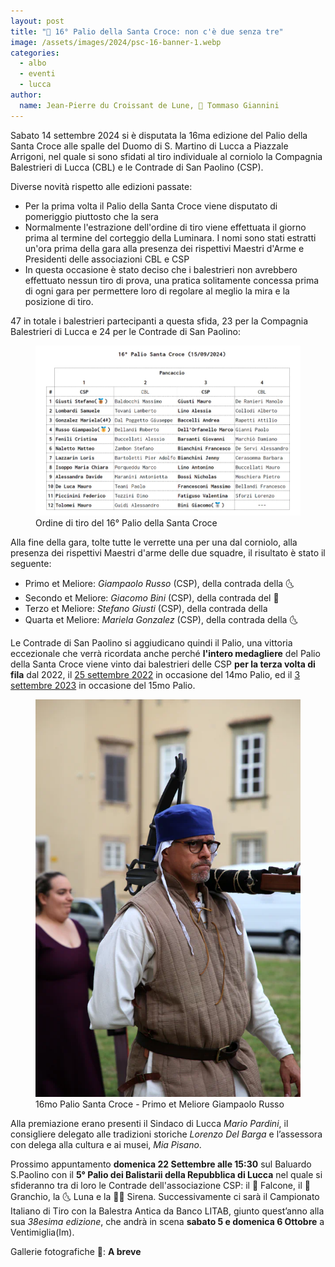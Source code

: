 ```yaml
---
layout: post
title: "🎯 16° Palio della Santa Croce: non c'è due senza tre"
image: /assets/images/2024/psc-16-banner-1.webp
categories: 
  - albo
  - eventi
  - lucca
author:
  name: Jean-Pierre du Croissant de Lune, 📸 Tommaso Giannini 
---
```


Sabato 14 settembre 2024 si è disputata la 16ma edizione del Palio della Santa Croce alle spalle del Duomo di S. Martino di Lucca a Piazzale Arrigoni, nel quale si sono sfidati al tiro individuale al corniolo la Compagnia Balestrieri di Lucca (CBL) e le Contrade di San Paolino (CSP).

<!-- more -->

Diverse novità rispetto alle edizioni passate:

* Per la prima volta il Palio della Santa Croce viene disputato di pomeriggio piuttosto che la sera
* Normalmente l'estrazione dell'ordine di tiro viene effettuata il giorno prima al termine del corteggio della Luminara. I nomi sono stati estratti un'ora prima della gara alla presenza dei rispettivi Maestri d'Arme e Presidenti delle associazioni CBL e CSP
* In questa occasione è stato deciso che i balestrieri non avrebbero effettuato nessun tiro di prova, una pratica solitamente concessa prima di ogni gara per permettere loro di regolare al meglio la mira e la posizione di tiro.

47 in totale i balestrieri partecipanti a questa sfida, 23 per la Compagnia Balestrieri di Lucca e 24 per le Contrade di San Paolino:

<figure class="align-center">
    <img src="/assets/images/2024/psc-16-ordine-di-tiro_600s.webp" alt="16° Palio della Santa Croce ordine di tiro">
  <figcaption>Ordine di tiro del 16° Palio della Santa Croce</figcaption>
</figure>

Alla fine della gara, tolte tutte le verrette una per una dal corniolo, alla presenza dei rispettivi Maestri d'arme delle due squadre, il risultato è stato il seguente:

* Primo et Meliore: *Giampaolo Russo* (CSP), della contrada della 🌜
* Secondo et Meliore: *Giacomo Bini* (CSP), della contrada del 🦅
* Terzo et Meliore: *Stefano Giusti* (CSP), della contrada della 
* Quarta et Meliore: *Mariela Gonzalez* (CSP), della contrada della 🌜

Le Contrade di San Paolino si aggiudicano quindi il Palio, una vittoria eccezionale che verrà ricordata anche perché **l'intero medagliere** del Palio della Santa Croce viene vinto dai balestrieri delle CSP **per la terza volta di fila** dal 2022, il [25 settembre 2022](/2022/risultati-palio-santa-croce) in occasione del 14mo Palio, ed il [3 settembre 2023](/2023/risultati-15mo-palio-santa-croce) in occasione del 15mo Palio.

<figure class="align-center">
    <img src="/assets/images/2024/psc-16-primo-et-meliore-giampaolo-russo.webp" alt="16mo palio santa croce primo et meliore giampaolo russo">
  <figcaption>16mo Palio Santa Croce - Primo et Meliore Giampaolo Russo</figcaption>
</figure>

Alla premiazione erano presenti il Sindaco di Lucca *Mario Pardini*, il consigliere delegato alle tradizioni storiche *Lorenzo Del Barga* e l’assessora con delega alla cultura e ai musei, *Mia Pisano*.

Prossimo appuntamento **domenica 22 Settembre alle 15:30** sul Baluardo S.Paolino con il **5° Palio dei Balistarii della Repubblica di Lucca** nel quale si sfideranno tra di loro le Contrade dell'associazione CSP:  il 🦅 Falcone, il 🦀 Granchio, la 🌜 Luna e la 🧜‍♀️ Sirena. Successivamente ci sarà il Campionato Italiano di Tiro con la Balestra Antica da Banco LITAB, giunto quest’anno alla sua *38esima edizione*, che andrà in scena **sabato 5 e domenica 6 Ottobre** a Ventimiglia(Im).

Gallerie fotografiche 📸: **A breve**
